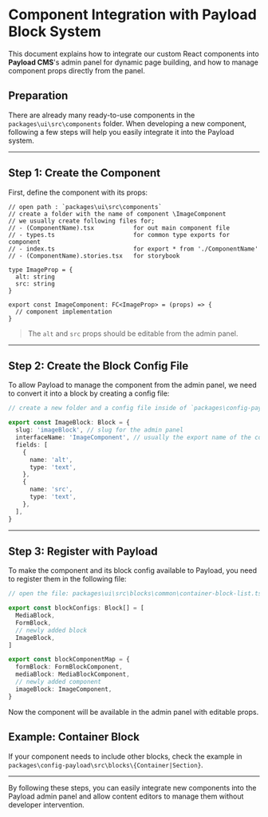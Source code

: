 # Component Integration with Payload Block System

This document explains how to integrate our custom React components into **Payload CMS**'s admin panel for dynamic page building, and how to manage component props directly from the panel.

## Preparation

There are already many ready-to-use components in the `packages\ui\src\components` folder. When developing a new component, following a few steps will help you easily integrate it into the Payload system.

---

## Step 1: Create the Component

First, define the component with its props:

```tsx
// open path : `packages\ui\src\components`
// create a folder with the name of component \ImageComponent
// we usually create following files for;
// - (ComponentName).tsx           for out main component file
// - types.ts                      for common type exports for component
// - index.ts                      for export * from './ComponentName'
// - (ComponentName).stories.tsx   for storybook

type ImageProp = {
  alt: string
  src: string
}

export const ImageComponent: FC<ImageProp> = (props) => {
  // component implementation
}
```

> The `alt` and `src` props should be editable from the admin panel.

---

## Step 2: Create the Block Config File

To allow Payload to manage the component from the admin panel, we need to convert it into a block by creating a config file:

```ts
// create a new folder and a config file inside of `packages\config-payload\src\blocks`

export const ImageBlock: Block = {
  slug: 'imageBlock', // slug for the admin panel
  interfaceName: 'ImageComponent', // usually the export name of the component
  fields: [
    {
      name: 'alt',
      type: 'text',
    },
    {
      name: 'src',
      type: 'text',
    },
  ],
}
```

---

## Step 3: Register with Payload

To make the component and its block config available to Payload, you need to register them in the following file:

```ts
// open the file: packages\ui\src\blocks\common\container-block-list.ts and modify it.

export const blockConfigs: Block[] = [
  MediaBlock,
  FormBlock,
  // newly added block
  ImageBlock,
]

export const blockComponentMap = {
  formBlock: FormBlockComponent,
  mediaBlock: MediaBlockComponent,
  // newly added component
  imageBlock: ImageComponent,
}
```

Now the component will be available in the admin panel with editable props.

## Example: Container Block

If your component needs to include other blocks, check the example in `packages\config-payload\src\blocks\{Container|Section}`.

---

By following these steps, you can easily integrate new components into the Payload admin panel and allow content editors to manage them without developer intervention.
